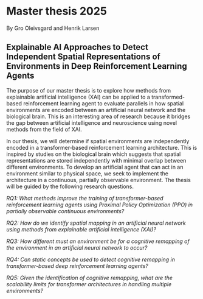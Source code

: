 # Master thesis 2025
By Gro Oleivsgard and Henrik Larsen


## Explainable AI Approaches to Detect Independent Spatial Representations of Environments in Deep Reinforcement Learning Agents

The purpose of our master thesis is to explore how methods from explainable artificial intelligence (XAI) can be applied to a transformed-based reinforcement learning agent to evaluate parallels in how spatial environments are encoded between an artificial neural network and the biological brain. This is an interesting area of research because it bridges the gap between artificial intelligence and neuroscience using novel methods from the field of XAI.

In our thesis, we will determine if spatial environments are independently encoded in a transformer-based reinforcement learning architecture. This is inspired by studies on the biological brain which suggests that spatial representations are stored independently with minimal overlap between different environments. To develop an artificial agent that can act in an environment similar to physical space, we seek to implement the architecture in a continuous, partially observable environment. The thesis will be guided by the following research questions.

*RQ1: What methods improve the training of transformer-based reinforcement learning agents using Proximal Policy Optimization (PPO) in partially observable continuous environments?*

*RQ2: How do we identify spatial mapping in an artificial neural network using methods from explainable artificial intelligence (XAI)?*

*RQ3: How different must an environment be for a cognitive remapping of the environment in an artificial neural network to occur?*

*RQ4: Can static concepts be used to detect cognitive remapping in transformer-based deep reinforcement learning agents?*

*RQ5: Given the identification of cognitive remapping, what are the scalability limits for transformer architectures in handling multiple environments?*

